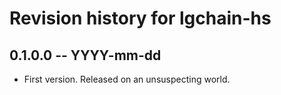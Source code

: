 # Revision history for lgchain-hs

## 0.1.0.0 -- YYYY-mm-dd

* First version. Released on an unsuspecting world.
